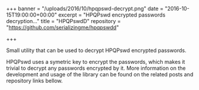 +++
banner = "/uploads/2016/10/hpqpswd-decrypt.png"
date = "2016-10-15T19:00:00+00:00"
excerpt = "HPQPswd encrypted passwords decryption..."
title = "HPQPswdD"
repository = "https://github.com/serializingme/hpqpswdd"

+++

Small utility that can be used to decrypt HPQPswd encrypted passwords.

<!--more-->

HPQPswd uses a symetric key to encrypt the passwords, which makes it trivial to decrypt any passwords encrypted by it. More information on the development and usage of the library can be found on the related posts and repository links bellow.

